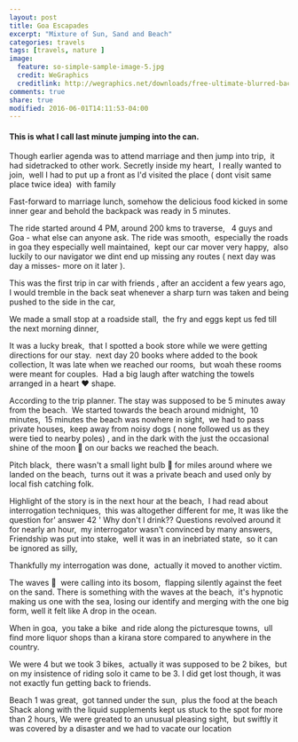 ```yaml
---
layout: post
title: Goa Escapades
excerpt: "Mixture of Sun, Sand and Beach"
categories: travels
tags: [travels, nature ]
image:
  feature: so-simple-sample-image-5.jpg
  credit: WeGraphics
  creditlink: http://wegraphics.net/downloads/free-ultimate-blurred-background-pack/
comments: true
share: true
modified: 2016-06-01T14:11:53-04:00
---
```

[^1]: <http://en.wikipedia.org/wiki/Syntax_highlighting>
#### This is what I call last minute jumping into the can.
Though earlier agenda was to attend marriage and then jump into trip,  it had sidetracked to other work.
Secretly inside my heart,  I really wanted to join,  well I had to put up a front as I'd visited the place ( dont visit same place twice idea)  with family

Fast-forward to marriage lunch, somehow the delicious food kicked in some inner gear and behold the backpack was ready in 5 minutes.

The ride started around 4 PM, around 200 kms to traverse,   4 guys and Goa - what else can anyone ask.
The ride was smooth,  especially the roads in goa they especially well maintained,  kept our car mover very happy,  also luckily to our navigator we dint end up missing any routes ( next day was day a misses- more on it later ).

This was the first trip in car with friends , after an accident a few years ago,  I would tremble in the back seat whenever a sharp turn was taken and being pushed to the side in the car,

We made a small stop at a roadside stall,  the fry and eggs kept us fed till the next morning dinner,

It was a lucky break,  that I spotted a book store while we were getting directions for our stay.  next day 20 books where added to the book collection,
It was late when we reached our rooms,  but woah these rooms were meant for couples.  Had a big laugh after watching the towels arranged in a heart ♥ shape.

According to the trip planner. The stay was supposed to be 5 minutes away from the beach.  We started towards the beach around midnight,  10 minutes,  15 minutes the beach was nowhere in sight,  we had to pass private houses,  keep away from noisy dogs ( none followed us as they were tied to nearby poles) , and in the dark with the just the occasional shine of the moon  on our backs we reached the beach.

Pitch black,  there wasn't a small light bulb  for miles around where we landed on the beach,  turns out it was a private beach and used only by local fish catching folk.

Highlight of the story is in the next hour at the beach,  I had read about interrogation techniques,  this was altogether different for me,
It was like the question for' answer 42 '
Why don't I drink??
Questions revolved around it for nearly an hour,  my interrogator wasn't convinced by many answers,
Friendship was put into stake,  well it was in an inebriated state,  so it can be ignored as silly,

Thankfully my interrogation was done,  actually it moved to another victim.

The waves   were calling into its bosom,  flapping silently against the feet on the sand.
There is something with the waves at the beach,  it's hypnotic making us one with the sea, losing our identify and merging with the one big form, well it felt like
A drop in the ocean.

When in goa,  you take a bike  and ride along the picturesque towns,  ull find more liquor shops than a kirana store compared to anywhere in the country.

We were 4 but we took 3 bikes,  actually it was supposed to be 2 bikes,  but on my insistence of riding solo it came to be 3. I did get lost though, it was not exactly fun getting back to friends.

Beach 1 was great,  got tanned under the sun,  plus the food at the beach Shack along with the liquid supplements kept us stuck to the spot for more than 2 hours,
We were greated to an unusual pleasing sight,  but swiftly it was covered by a disaster and we had to vacate our location

